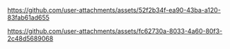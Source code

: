 
https://github.com/user-attachments/assets/52f2b34f-ea90-43ba-a120-83fab61ad655

https://github.com/user-attachments/assets/fc62730a-8033-4a60-80f3-2c48d5689068
